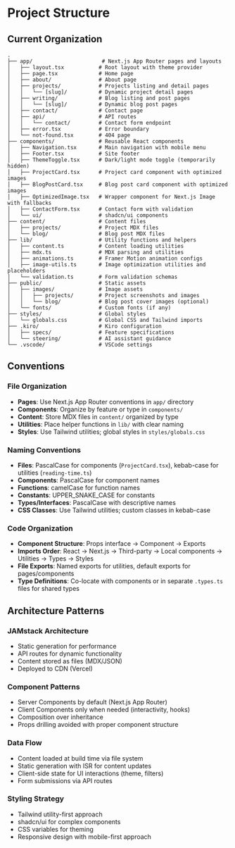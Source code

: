 # Project Structure

## Current Organization

```
.
├── app/                      # Next.js App Router pages and layouts
│   ├── layout.tsx           # Root layout with theme provider
│   ├── page.tsx             # Home page
│   ├── about/               # About page
│   ├── projects/            # Projects listing and detail pages
│   │   └── [slug]/          # Dynamic project detail pages
│   ├── writing/             # Blog listing and post pages
│   │   └── [slug]/          # Dynamic blog post pages
│   ├── contact/             # Contact page
│   ├── api/                 # API routes
│   │   └── contact/         # Contact form endpoint
│   ├── error.tsx            # Error boundary
│   └── not-found.tsx        # 404 page
├── components/              # Reusable React components
│   ├── Navigation.tsx       # Main navigation with mobile menu
│   ├── Footer.tsx           # Site footer
│   ├── ThemeToggle.tsx      # Dark/light mode toggle (temporarily hidden)
│   ├── ProjectCard.tsx      # Project card component with optimized images
│   ├── BlogPostCard.tsx     # Blog post card component with optimized images
│   ├── OptimizedImage.tsx   # Wrapper component for Next.js Image with fallbacks
│   ├── ContactForm.tsx      # Contact form with validation
│   └── ui/                  # shadcn/ui components
├── content/                 # Content files
│   ├── projects/            # Project MDX files
│   └── blog/                # Blog post MDX files
├── lib/                     # Utility functions and helpers
│   ├── content.ts           # Content loading utilities
│   ├── mdx.ts               # MDX parsing and utilities
│   ├── animations.ts        # Framer Motion animation configs
│   ├── image-utils.ts       # Image optimization utilities and placeholders
│   └── validation.ts        # Form validation schemas
├── public/                  # Static assets
│   ├── images/              # Image assets
│   │   ├── projects/        # Project screenshots and images
│   │   └── blog/            # Blog post cover images (optional)
│   └── fonts/               # Custom fonts (if any)
├── styles/                  # Global styles
│   └── globals.css          # Global CSS and Tailwind imports
├── .kiro/                   # Kiro configuration
│   ├── specs/               # Feature specifications
│   └── steering/            # AI assistant guidance
└── .vscode/                 # VSCode settings
```

## Conventions

### File Organization

- **Pages**: Use Next.js App Router conventions in `app/` directory
- **Components**: Organize by feature or type in `components/`
- **Content**: Store MDX files in `content/` organized by type
- **Utilities**: Place helper functions in `lib/` with clear naming
- **Styles**: Use Tailwind utilities; global styles in `styles/globals.css`

### Naming Conventions

- **Files**: PascalCase for components (`ProjectCard.tsx`), kebab-case for utilities (`reading-time.ts`)
- **Components**: PascalCase for component names
- **Functions**: camelCase for function names
- **Constants**: UPPER_SNAKE_CASE for constants
- **Types/Interfaces**: PascalCase with descriptive names
- **CSS Classes**: Use Tailwind utilities; custom classes in kebab-case

### Code Organization

- **Component Structure**: Props interface → Component → Exports
- **Imports Order**: React → Next.js → Third-party → Local components → Utilities → Types → Styles
- **File Exports**: Named exports for utilities, default exports for pages/components
- **Type Definitions**: Co-locate with components or in separate `.types.ts` files for shared types

## Architecture Patterns

### JAMstack Architecture
- Static generation for performance
- API routes for dynamic functionality
- Content stored as files (MDX/JSON)
- Deployed to CDN (Vercel)

### Component Patterns
- Server Components by default (Next.js App Router)
- Client Components only when needed (interactivity, hooks)
- Composition over inheritance
- Props drilling avoided with proper component structure

### Data Flow
- Content loaded at build time via file system
- Static generation with ISR for content updates
- Client-side state for UI interactions (theme, filters)
- Form submissions via API routes

### Styling Strategy
- Tailwind utility-first approach
- shadcn/ui for complex components
- CSS variables for theming
- Responsive design with mobile-first approach
